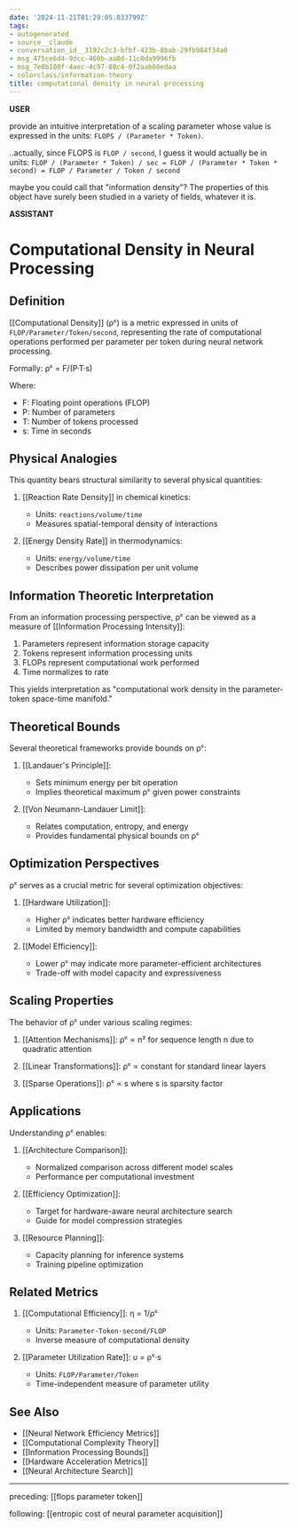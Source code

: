 ```yaml
---
date: '2024-11-21T01:29:05.033799Z'
tags:
- autogenerated
- source__claude
- conversation_id__3192c2c3-bfbf-423b-8bab-29fb984f34a0
- msg_475ce6d4-9dcc-460b-aa0d-11c0da9996fb
- msg_7e0b100f-4aec-4c97-88c4-0f2aab66edaa
- colorclass/information-theory
title: computational density in neural processing
---
```


**USER**

provide an intuitive interpretation of a scaling parameter whose value is expressed in the units:  `FLOPS / (Parameter * Token)`.

..actually, since FLOPS is `FLOP / second`, I guess it would actually be in units: `FLOP / (Parameter * Token) / sec = FLOP / (Parameter * Token * second) = FLOP / Parameter / Token / second`

maybe you could call that "information density"? The properties of this object have surely been studied in a variety of fields, whatever it is.


**ASSISTANT**

# Computational Density in Neural Processing

## Definition
[[Computational Density]] (ρᶜ) is a metric expressed in units of `FLOP/Parameter/Token/second`, representing the rate of computational operations performed per parameter per token during neural network processing.

Formally:
ρᶜ = F/(P·T·s)

Where:
- F: Floating point operations (FLOP)
- P: Number of parameters
- T: Number of tokens processed
- s: Time in seconds

## Physical Analogies

This quantity bears structural similarity to several physical quantities:

1. [[Reaction Rate Density]] in chemical kinetics:
   - Units: `reactions/volume/time`
   - Measures spatial-temporal density of interactions

2. [[Energy Density Rate]] in thermodynamics:
   - Units: `energy/volume/time`
   - Describes power dissipation per unit volume

## Information Theoretic Interpretation

From an information processing perspective, ρᶜ can be viewed as a measure of [[Information Processing Intensity]]:

1. Parameters represent information storage capacity
2. Tokens represent information processing units
3. FLOPs represent computational work performed
4. Time normalizes to rate

This yields interpretation as "computational work density in the parameter-token space-time manifold."

## Theoretical Bounds

Several theoretical frameworks provide bounds on ρᶜ:

1. [[Landauer's Principle]]:
   - Sets minimum energy per bit operation
   - Implies theoretical maximum ρᶜ given power constraints

2. [[Von Neumann-Landauer Limit]]:
   - Relates computation, entropy, and energy
   - Provides fundamental physical bounds on ρᶜ

## Optimization Perspectives

ρᶜ serves as a crucial metric for several optimization objectives:

1. [[Hardware Utilization]]:
   - Higher ρᶜ indicates better hardware efficiency
   - Limited by memory bandwidth and compute capabilities

2. [[Model Efficiency]]:
   - Lower ρᶜ may indicate more parameter-efficient architectures
   - Trade-off with model capacity and expressiveness

## Scaling Properties

The behavior of ρᶜ under various scaling regimes:

1. [[Attention Mechanisms]]:
   ρᶜ ∝ n² for sequence length n due to quadratic attention

2. [[Linear Transformations]]:
   ρᶜ ∝ constant for standard linear layers

3. [[Sparse Operations]]:
   ρᶜ ∝ s where s is sparsity factor

## Applications

Understanding ρᶜ enables:

1. [[Architecture Comparison]]:
   - Normalized comparison across different model scales
   - Performance per computational investment

2. [[Efficiency Optimization]]:
   - Target for hardware-aware neural architecture search
   - Guide for model compression strategies

3. [[Resource Planning]]:
   - Capacity planning for inference systems
   - Training pipeline optimization

## Related Metrics

1. [[Computational Efficiency]]:
   η = 1/ρᶜ
   - Units: `Parameter·Token·second/FLOP`
   - Inverse measure of computational density

2. [[Parameter Utilization Rate]]:
   υ = ρᶜ·s
   - Units: `FLOP/Parameter/Token`
   - Time-independent measure of parameter utility

## See Also

- [[Neural Network Efficiency Metrics]]
- [[Computational Complexity Theory]]
- [[Information Processing Bounds]]
- [[Hardware Acceleration Metrics]]
- [[Neural Architecture Search]]


---

preceding: [[flops  parameter  token]]  


following: [[entropic cost of neural parameter acquisition]]